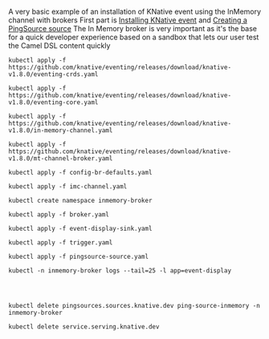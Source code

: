 A very basic example of an installation of KNative event using the InMemory channel with brokers
First part is [Installing KNative event](https://knative.dev/docs/install/yaml-install/eventing/install-eventing-with-yaml) and [Creating a PingSource source](https://knative.dev/docs/eventing/sources/ping-source)
The In Memory broker is very important as it's the base for a quick developer experience based on a sandbox
that lets our user test the Camel DSL content quickly

```
kubectl apply -f https://github.com/knative/eventing/releases/download/knative-v1.8.0/eventing-crds.yaml

kubectl apply -f https://github.com/knative/eventing/releases/download/knative-v1.8.0/eventing-core.yaml

kubectl apply -f https://github.com/knative/eventing/releases/download/knative-v1.8.0/in-memory-channel.yaml

kubectl apply -f https://github.com/knative/eventing/releases/download/knative-v1.8.0/mt-channel-broker.yaml

kubectl apply -f config-br-defaults.yaml

kubectl apply -f imc-channel.yaml

kubectl create namespace inmemory-broker

kubectl apply -f broker.yaml

kubectl apply -f event-display-sink.yaml

kubectl apply -f trigger.yaml

kubectl apply -f pingsource-source.yaml

kubectl -n inmemory-broker logs --tail=25 -l app=event-display




kubectl delete pingsources.sources.knative.dev ping-source-inmemory -n inmemory-broker

kubectl delete service.serving.knative.dev
```

